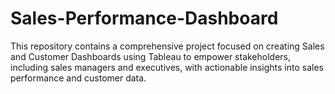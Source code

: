 # Sales-Performance-Dashboard
This repository contains a comprehensive project focused on creating Sales and Customer Dashboards using Tableau to empower stakeholders, including sales managers and executives, with actionable insights into sales performance and customer data.
